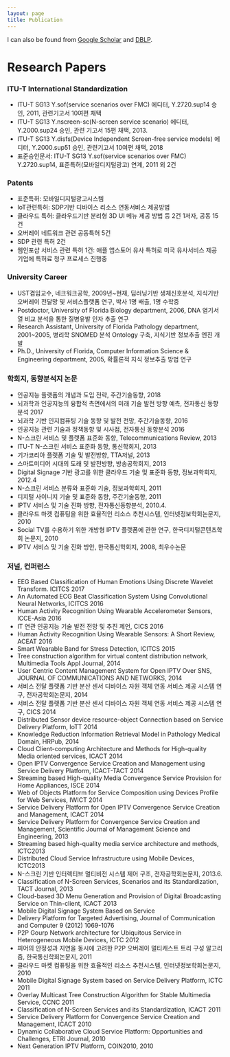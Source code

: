 ```yaml
---
layout: page
title: Publication
---
```



I can also be found from [Google Scholar](https://scholar.google.com/citations?user=cwooyoon) and [DBLP](https://dblp.uni-trier.de/pid/01/5844.html).


# Research Papers

### ITU-T International Standardization

* ITU-T SG13 Y.sof(service scenarios over FMC) 에디터, Y.2720.sup14 승인, 2011, 관련기고서 10여편 채택
* ITU-T SG13 Y.nscreen-sc(N-screen service scenario) 에디터, Y.2000.sup24 승인, 관련 기고서 15편 채택, 2013.
* ITU-T SG13 Y.disfs(Device Independent Screen-free service models) 에디터, Y.2000.sup51 승인, 관련기고서 10여편 채택, 2018
* 표준승인문서: ITU-T SG13 Y.sof(service scenarios over FMC) Y.2720.sup14, 표준특허(모바일디지털광고) 연계, 2011 외 2건

### Patents

* 표준특허: 모바일디지털광고시스템 
* IoT관련특허: SDP기반 디바이스 리소스 연동서비스 제공방법
* 클라우드 특허: 클라우드기반 분리형 3D UI 메뉴 제공 방법 등 2건 1저자, 공동 15건
* 오버레이 네트워크 관련 공동특허 5건
* SDP 관련 특허 2건
* 웹인포샵 서비스 관련 특허 1건: 애플 앱스토어 유사 특허로 미국 유사서비스 제공 기업에 특허료 청구 프로세스 진행중

### University Career

* UST겸임교수, 네크워크공학, 2009년~현재, 딥러닝기반 생체신호분석, 지식기반 오버레이 전달망 및 서비스플랫폼 연구, 박사 1명 배출, 1명 수학중
* Postdoctor, University of Florida Biology department, 2006, DNA 염기서열 비교 분석을 통한 질병유발 인자 추출 연구
* Research Assistant, University of Florida Pathology department, 2001~2005, 병리학 SNOMED 분석 Ontology 구축, 지식기반 정보추출 엔진 개발
* Ph.D., University of Florida, Computer Information Science & Engineering department, 2005, 확률론적 지식 정보추출 방법 연구

### 학회지, 동향분석지 논문

* 인공지능 플랫폼의 개념과 도입 전략, 주간기술동향, 2018
* 뇌과학과 인공지능의 융합적 측면에서의 미래 기술 발전 방향 예측, 전자통신 동향분석 2017
* 뇌과학 기반 인지컴퓨팅 기술 동향 및 발전 전망, 주간기술동향, 2016
* 인공지능 관련 기술과 정책동향 및 시사점, 전자통신 동향분석 2016
* N-스크린 서비스 및 플랫폼 표준화 동향, Telecommunications Review, 2013
* ITU-T N-스크린 서비스 표준화 동향, 통신학회지, 2013
* 기가코리아 플랫폼 기술 및 발전방향, TTA저널, 2013
* 스마트미디어 시대의 도래 및 발전방향, 방송공학회지, 2013
* Digital Signage 기반 광고를 위한 클라우드 기술 및 표준화 동향, 정보과학회지, 2012.4
* N-스크린 서비스 분류와 표준화 기술, 정보과학회지, 2011
* 디지털 사이니지 기술 및 표준화 동향, 주간기술동향, 2011
* IPTV 서비스 및 기술 진화 방향, 전자통신동향분석, 2010.4.
* 클라우드 마켓 컴퓨팅을 위한 효율적인 리소스 추천시스템, 인터넷정보학회논문지, 2010
* Social TV를 수용하기 위한 개방형 IPTV 플랫폼에 관한 연구, 한국디지털콘텐츠학회 논문지, 2010
* IPTV 서비스 및 기술 진화 방안, 한국통신학회지, 2008, 최우수논문

### 저널, 컨퍼런스

* EEG Based Classification of Human Emotions Using Discrete Wavelet Transform. ICITCS 2017
* An Automated ECG Beat Classification System Using Convolutional Neural Networks, ICITCS 2016
* Human Activity Recognition Using Wearable Accelerometer Sensors, ICCE-Asia 2016
* IT 연관 인공지능 기술 발전 전망 및 추진 제언, CICS 2016
* Human Activity Recognition Using Wearable Sensors: A Short Review, ACEAT 2016
* Smart Wearable Band for Stress Detection, ICITCS 2015
* Tree construction algorithm for virtual content distribution network, Multimedia Tools Appl Journal, 2014
* User Centric Content Management System for Open IPTV Over SNS, JOURNAL OF COMMUNICATIONS AND NETWORKS, 2014
* 서비스 전달 플랫폼 기반 분산 센서 디바이스 자원 객체 연동 서비스 제공 시스템 연구, 전자공학회논문지, 2014
* 서비스 전달 플랫폼 기반 분산 센서 디바이스 자원 객체 연동 서비스 제공 시스템 연구, CICS 2014
* Distributed Sensor device resource-object Connection based on Service Delivery Platform, IoTT 2014
* Knowledge Reduction Information Retrieval Model in Pathology Medical Domain, HRPub, 2014
* Cloud Client-computing Architecture and Methods for High-quality Media oriented services, ICACT 2014
* Open IPTV Convergence Service Creation and Management using Service Delivery Platform, ICACT-TACT 2014
* Streaming based High-quality Media Convergence Service Provision for Home Appliances, ISCE 2014
* Web of Objects Platform for Service Composition using Devices Profile for Web Services, IWICT 2014
* Service Delivery Platform for Open IPTV Convergence Service Creation and Management, ICACT 2014
* Service Delivery Platform for Convergence Service Creation and Management, Scientific Journal of Management Science and Engineering, 2013
* Streaming based high-quality media service architecture and methods, ICTC2013
* Distributed Cloud Service Infrastructure using Mobile Devices, ICTC2013
* N-스크린 기반 인터렉티브 멀티비전 시스템 제어 구조, 전자공학회논문지, 2013.6.
* Classification of N-Screen Services, Scenarios and its Standardization, TACT Journal, 2013
* Cloud-based 3D Menu Generation and Provision of Digital Broadcasting Service on Thin-client, ICACT 2013
* Mobile Digital Signage System Based on Service
* Delivery Platform for Targeted Advertising, Journal of Communication and Computer 9 (2012) 1069-1076
* P2P Gourp Network architecture for Ubiquitous Service in Heterogeneous Mobile Devices, ICTC 2012
* 피어의 안정성과 지연을 동시에 고려한 P2P 오버레이 멀티캐스트 트리 구성 알고리즘, 한국통신학회논문지, 2011
* 클라우드 마켓 컴퓨팅을 위한 효율적인 리소스 추천시스템, 인터넷정보학회논문지, 2010
* Mobile Digital Signage System based on Service Delivery Platform, ICTC 2011
* Overlay Multicast Tree Construction Algorithm for Stable Multimedia Service, CCNC 2011
* Classification of N-Screen Services and its Standardization, ICACT 2011
* Service Delivery Platform for Convergence Service Creation and Management, ICACT 2010
* Dynamic Collaborative Cloud Service Platform: Opportunities and Challenges, ETRI Journal, 2010
* Next Generation IPTV Platform, COIN2010, 2010
